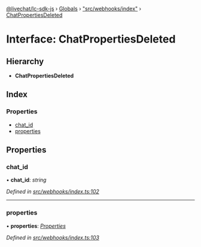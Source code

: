 [@livechat/lc-sdk-js](../README.md) › [Globals](../globals.md) › ["src/webhooks/index"](../modules/_src_webhooks_index_.md) › [ChatPropertiesDeleted](_src_webhooks_index_.chatpropertiesdeleted.md)

# Interface: ChatPropertiesDeleted

## Hierarchy

* **ChatPropertiesDeleted**

## Index

### Properties

* [chat_id](_src_webhooks_index_.chatpropertiesdeleted.md#chat_id)
* [properties](_src_webhooks_index_.chatpropertiesdeleted.md#properties)

## Properties

###  chat_id

• **chat_id**: *string*

*Defined in [src/webhooks/index.ts:102](https://github.com/livechat/lc-sdk-js/blob/21d7a55/src/webhooks/index.ts#L102)*

___

###  properties

• **properties**: *[Properties](_src_objects_index_.properties.md)*

*Defined in [src/webhooks/index.ts:103](https://github.com/livechat/lc-sdk-js/blob/21d7a55/src/webhooks/index.ts#L103)*
